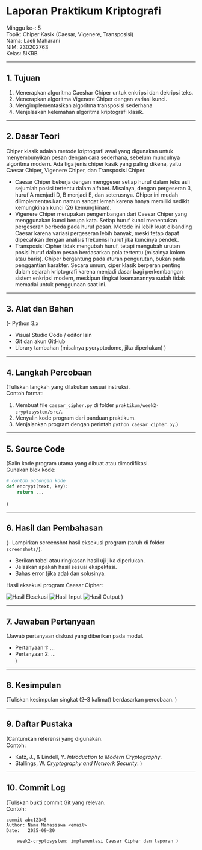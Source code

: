 # Laporan Praktikum Kriptografi
Minggu ke-: 5  
Topik: Chiper Kasik (Caesar, Vigenere, Transposisi)  
Nama: Laeli Maharani  
NIM: 230202763  
Kelas: 5IKRB  

---

## 1. Tujuan
1. Menerapkan algoritma Caeshar Chiper untuk enkripsi dan dekripsi teks.
2. Menerapkan algoritma Vigenere Chiper dengan variasi kunci.
3. Mengimplementasikan algoritma transposisi sederhana
4. Menjelaskan kelemahan algoritma kriptografi klasik.

---

## 2. Dasar Teori
Chiper klasik adalah metode kriptografi awal yang digunakan untuk menyembunyikan pesan dengan cara sederhana, sebelum munculnya algoritma modern. Ada tiga jenis chiper kasik yang paling dikena, yaitu Caesar Chiper, Vigenere Chiper, dan Transposisi Chiper.
- Caesar Chiper bekerja dengan menggeser setiap huruf dalam teks asli sejumlah posisi tertentu dalam alfabet. Misalnya, dengan pergeseran 3, huruf A menjadi D, B menjadi E, dan seterusnya. Chiper ini mudah diimplementasikan namun sangat lemah karena hanya memiliki sedikit kemungkinan kunci (26 kemungkinan).
- Vigenere Chiper merupakan pengembangan dari Caesar Chiper yang menggunakan kunci berupa kata. Setiap huruf kunci menentukan pergeseran berbeda pada huruf pesan. Metode ini lebih kuat dibanding Caesar karena variasi pergeseran lebih banyak, meski tetap dapat dipecahkan dengan analisis frekuensi huruf jika kuncinya pendek.
- Transposisi Cipher tidak mengubah huruf, tetapi mengubah urutan posisi huruf dalam pesan berdasarkan pola tertentu (misalnya kolom atau baris). Chiper bergantung pada aturan pengurutan, bukan pada penggantian karakter.
Secara umum, ciper klasik berperan penting dalam sejarah kriptografi karena menjadi dasar bagi perkembangan sistem enkripsi modern, meskipun tingkat keamanannya sudah tidak memadai untuk penggunaan saat ini.

---

## 3. Alat dan Bahan
(- Python 3.x  
- Visual Studio Code / editor lain  
- Git dan akun GitHub  
- Library tambahan (misalnya pycryptodome, jika diperlukan)  )

---

## 4. Langkah Percobaan
(Tuliskan langkah yang dilakukan sesuai instruksi.  
Contoh format:
1. Membuat file `caesar_cipher.py` di folder `praktikum/week2-cryptosystem/src/`.
2. Menyalin kode program dari panduan praktikum.
3. Menjalankan program dengan perintah `python caesar_cipher.py`.)

---

## 5. Source Code
(Salin kode program utama yang dibuat atau dimodifikasi.  
Gunakan blok kode:

```python
# contoh potongan kode
def encrypt(text, key):
    return ...
```
)

---

## 6. Hasil dan Pembahasan
(- Lampirkan screenshot hasil eksekusi program (taruh di folder `screenshots/`).  
- Berikan tabel atau ringkasan hasil uji jika diperlukan.  
- Jelaskan apakah hasil sesuai ekspektasi.  
- Bahas error (jika ada) dan solusinya. 

Hasil eksekusi program Caesar Cipher:

![Hasil Eksekusi](screenshots/output.png)
![Hasil Input](screenshots/input.png)
![Hasil Output](screenshots/output.png)
)

---

## 7. Jawaban Pertanyaan
(Jawab pertanyaan diskusi yang diberikan pada modul.  
- Pertanyaan 1: …  
- Pertanyaan 2: …  
)
---

## 8. Kesimpulan
(Tuliskan kesimpulan singkat (2–3 kalimat) berdasarkan percobaan.  )

---

## 9. Daftar Pustaka
(Cantumkan referensi yang digunakan.  
Contoh:  
- Katz, J., & Lindell, Y. *Introduction to Modern Cryptography*.  
- Stallings, W. *Cryptography and Network Security*.  )

---

## 10. Commit Log
(Tuliskan bukti commit Git yang relevan.  
Contoh:
```
commit abc12345
Author: Nama Mahasiswa <email>
Date:   2025-09-20

    week2-cryptosystem: implementasi Caesar Cipher dan laporan )
```
